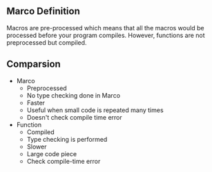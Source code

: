 ## Marco Definition 

Macros are pre-processed which means that all the macros would be processed before your program compiles. However, functions are not preprocessed but compiled.

## Comparsion

* Marco
  * Preprocessed
  * No type checking done in Marco
  * Faster
  * Useful when small code is repeated many times
  * Doesn't check compile time error
* Function
  * Compiled
  * Type checking is performed
  * Slower
  * Large code piece
  * Check compile-time error